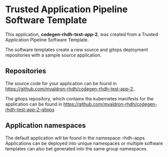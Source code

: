 # Trusted Application Pipeline Software Template

This application, **codegen-rhdh-test-app-2**, was created from a Trusted Application Pipeline Software Template.

The software templates create a new source and gitops deployment repositories with a sample source application. 

## Repositories

The source code for your application can be found in [https://github.com/mvaldron-rhdh/codegen-rhdh-test-app-2 ](https://github.com/mvaldron-rhdh/codegen-rhdh-test-app-2 ).
 
The gitops repository, which contains the kubernetes manifests for the application can be found in 
[https://github.com/mvaldron-rhdh/codegen-rhdh-test-app-2-gitops ](https://github.com/mvaldron-rhdh/codegen-rhdh-test-app-2-gitops ) 

## Application namespaces 

The default application will be found in the namespace: rhdh-apps. Applications can be deployed into unique namespaces or multiple software templates can also bet generated into the same group namespaces.  